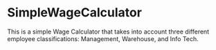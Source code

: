 # SimpleWageCalculator
This is a simple Wage Calculator that takes into account three different employee classifications: Management, Warehouse, and Info Tech.
